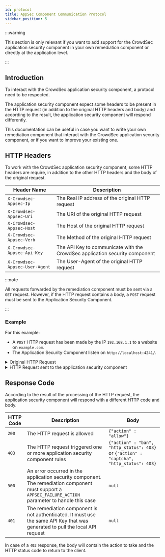 ```yaml
---
id: protocol
title: AppSec Component Communication Protocol
sidebar_position: 5
---
```


:::warning

This section is only relevant if you want to add support for the CrowdSec application security component in your own remediation component or directly at the application level.

:::

## Introduction

To interact with the CrowdSec application security component, a protocol need to be respected.

The application security component expect some headers to be present in the HTTP request (in addition to the original HTTP headers and body) and according to the result, the application security component will respond differently.

This documentation can be useful in case you want to write your own remediation component that interact with the CrowdSec application security component, or if you want to improve your existing one.

## HTTP Headers

To work with the CrowdSec application security component, some HTTP headers are require, in addition to the other HTTP headers and the body of the original request.

| Header Name                 | Description                                                                |
| --------------------------- | -------------------------------------------------------------------------- |
| `X-Crowdsec-Appsec-Ip`      | The Real IP address of the original HTTP request                           |
| `X-Crowdsec-Appsec-Uri`     | The URI of the original HTTP request                                       |
| `X-Crowdsec-Appsec-Host`    | The Host of the original HTTP request                                      |
| `X-Crowdsec-Appsec-Verb`    | The Method of the original HTTP request                                    |
| `X-Crowdsec-Appsec-Api-Key` | The API Key to communicate with the CrowdSec application security component |
| `X-Crowdsec-Appsec-User-Agent`| The User-Agent of the original HTTP request                              |

:::note

All requests forwarded by the remediation component must be sent via a `GET` request. However, if the HTTP request contains a body, a `POST` request must be sent to the Application Security Component.

:::

### Example

For this example:

- A `POST` HTTP request has been made by the IP `192.168.1.1` to a website on `example.com`.
- The Application Security Component listen on `http://localhost:4241/`.

<details>
<summary>Original HTTP Request</summary>

```
POST /login HTTP/1.1
Host: example.com
User-Agent: Mozilla/5.0 (Windows NT 10.0; Win64; x64; rv:68.0) Gecko/20100101 Firefox/68.0
Accept: text/html,application/xhtml+xml,application/xml;q=0.9,*/*;q=0.8
Accept-Language: en-US,en;q=0.5
Accept-Encoding: gzip, deflate
Content-Type: application/x-www-form-urlencoded
Content-Length: 73
Connection: keep-alive
Upgrade-Insecure-Requests: 1

username=admin' OR '1'='1' -- &password=password

```

</details>

<details>
<summary>HTTP Request sent to the application security component</summary>

```
POST / HTTP/1.1
Host: localhost:4241
X-Crowdsec-Appsec-ip: 192.168.1.1
X-Crowdsec-Appsec-Uri: /login
X-Crowdsec-Appsec-Host: example.com
X-Crowdsec-Appsec-Verb: POST
X-Crowdsec-Appsec-Api-Key: <API_KEY>
X-Crowdsec-Appsec-User-Agent: Mozilla/5.0 (Windows NT 10.0; Win64; x64; rv:68.0) Gecko/20100101 Firefox/68.0
User-Agent: lua-resty-http/0.17.1 (Lua) ngx_lua/10026
Accept: text/html,application/xhtml+xml,application/xml;q=0.9,*/*;q=0.8
Accept-Language: en-US,en;q=0.5
Accept-Encoding: gzip, deflate
Content-Type: application/x-www-form-urlencoded
Content-Length: 73
Connection: keep-alive
Upgrade-Insecure-Requests: 1

username=admin' OR '1'='1' -- &password=password

```

</details>

## Response Code

According to the result of the processing of the HTTP request, the application security component will respond with a different HTTP code and body.

| HTTP Code | Description                                                                                                                                          | Body                                             |
| --------- | ---------------------------------------------------------------------------------------------------------------------------------------------------- | ------------------------------------------------ |
| `200`     | The HTTP request is allowed                                                                                                                          | `{"action" : "allow"}`                           |
| `403`     | The HTTP request triggered one or more application security component rules                                                                           | `{"action" : "ban", "http_status": 403}` or `{"action" : "captcha", "http_status": 403}` |
| `500`     | An error occurred in the application security component. The remediation component must support a `APPSEC_FAILURE_ACTION` parameter to handle this case | `null`                                           |
| `401`     | The remediation component is not authenticated. It must use the same API Key that was generated to pull the local API request                        | `null`                                           |

In case of a `403` response, the body will contain the action to take and the HTTP status code to return to the client.
